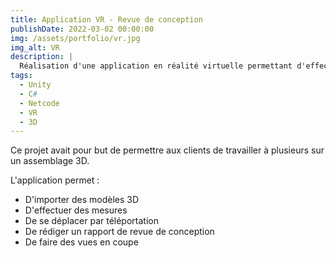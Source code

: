 ```yaml
---
title: Application VR - Revue de conception
publishDate: 2022-03-02 00:00:00
img: /assets/portfolio/vr.jpg
img_alt: VR
description: |
  Réalisation d'une application en réalité virtuelle permettant d'effectuer une revue de conception
tags:
  - Unity
  - C#
  - Netcode
  - VR
  - 3D
---
```


Ce projet avait pour but de permettre aux clients de travailler à plusieurs sur un assemblage 3D.

L'application permet : 
* D'importer des modèles 3D
* D'effectuer des mesures
* De se déplacer par téléportation
* De rédiger un rapport de revue de conception
* De faire des vues en coupe